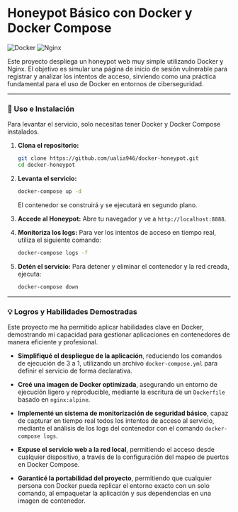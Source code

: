 # Honeypot Básico con Docker y Docker Compose

![Docker](https://img.shields.io/badge/docker-%230db7ed.svg?style=for-the-badge&logo=docker&logoColor=white) ![Nginx](https://img.shields.io/badge/nginx-%23009639.svg?style=for-the-badge&logo=nginx&logoColor=white)

Este proyecto despliega un honeypot web muy simple utilizando Docker y Nginx. El objetivo es simular una página de inicio de sesión vulnerable para registrar y analizar los intentos de acceso, sirviendo como una práctica fundamental para el uso de Docker en entornos de ciberseguridad.

---

### 🚀 Uso e Instalación

Para levantar el servicio, solo necesitas tener Docker y Docker Compose instalados.

1.  **Clona el repositorio:**

    ```bash
    git clone https://github.com/ualia946/docker-honeypot.git
    cd docker-honeypot
    ```

2.  **Levanta el servicio:**

    ```bash
    docker-compose up -d
    ```

    El contenedor se construirá y se ejecutará en segundo plano.

3.  **Accede al Honeypot:**
    Abre tu navegador y ve a `http://localhost:8888`.

4.  **Monitoriza los logs:**
    Para ver los intentos de acceso en tiempo real, utiliza el siguiente comando:

    ```bash
    docker-compose logs -f
    ```

5.  **Detén el servicio:**
    Para detener y eliminar el contenedor y la red creada, ejecuta:
    ```bash
    docker-compose down
    ```

---

### 💡 Logros y Habilidades Demostradas

Este proyecto me ha permitido aplicar habilidades clave en Docker, demostrando mi capacidad para gestionar aplicaciones en contenedores de manera eficiente y profesional.

- **Simplifiqué el despliegue de la aplicación**, reduciendo los comandos de ejecución de 3 a 1, utilizando un archivo `docker-compose.yml` para definir el servicio de forma declarativa.

- **Creé una imagen de Docker optimizada**, asegurando un entorno de ejecución ligero y reproducible, mediante la escritura de un `Dockerfile` basado en `nginx:alpine`.

- **Implementé un sistema de monitorización de seguridad básico**, capaz de capturar en tiempo real todos los intentos de acceso al servicio, mediante el análisis de los logs del contenedor con el comando `docker-compose logs`.

- **Expuse el servicio web a la red local**, permitiendo el acceso desde cualquier dispositivo, a través de la configuración del mapeo de puertos en Docker Compose.

- **Garanticé la portabilidad del proyecto**, permitiendo que cualquier persona con Docker pueda replicar el entorno exacto con un solo comando, al empaquetar la aplicación y sus dependencias en una imagen de contenedor.
